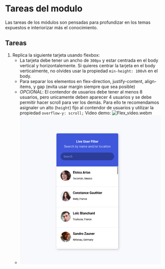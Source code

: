 # Tareas del modulo

Las tareas de los módulos son pensadas para profundizar en los temas expuestos e interiorizar más el conocimiento.

## Tareas

1. Replica la siguiente tarjeta usando flexbox:
    - La tarjeta debe tener un ancho de `300px` y estar centrada en el body vertical y horizontalemente. Si quieres centrar la tarjeta en el body verticalmente, no olvides usar la propiedad `min-height: 100vh` en el body.
    - Para separar los elementos en flex-direction, justify-content, align-items, y gap (evita usar margin siempre que sea posible)
    - *OPCIONAL*: El contendor de usuarios debe tener al menos 8 usuarios, pero unicamente deben aparecer 4 usuarios y se debe permitir hacer scroll para ver los demás. Para ello te recomendamos asignaler un alto (`height`) fijo al contendor de usuarios y utilizar la propiedad `overflow-y: scroll;`
      Video demo: ![Flex_video.webm](https://github.com/kambcode/FullStack_Javascript_G2_2023_07_24/assets/98411921/78ffea98-778f-4fa8-bae1-a0873b48581a)
    - ![tarea1](./../resources/flex-homework2.png)
